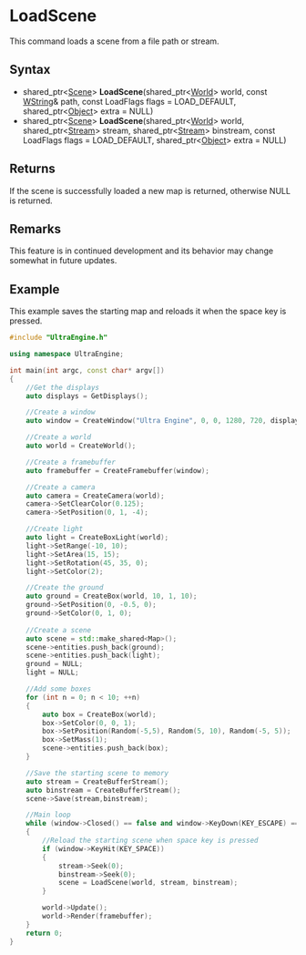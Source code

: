 # LoadScene

This command loads a scene from a file path or stream.

## Syntax

- shared_ptr<[Scene](Scene.md)> **LoadScene**(shared_ptr<[World](World.md)> world, const [WString](WString.md)& path, const LoadFlags flags = LOAD_DEFAULT, shared_ptr<[Object](Object.md)> extra = NULL)
- shared_ptr<[Scene](Scene.md)> **LoadScene**(shared_ptr<[World](World.md)> world, shared_ptr<[Stream](Stream.md)> stream, shared_ptr<[Stream](Stream.md)> binstream, const LoadFlags flags = LOAD_DEFAULT, shared_ptr<[Object](Object.md)> extra = NULL)

## Returns

If the scene is successfully loaded a new map is returned, otherwise NULL is returned.

## Remarks

This feature is in continued development and its behavior may change somewhat in future updates.

## Example

This example saves the starting map and reloads it when the space key is pressed.

```c++
#include "UltraEngine.h"

using namespace UltraEngine;

int main(int argc, const char* argv[])
{
    //Get the displays
    auto displays = GetDisplays();

    //Create a window
    auto window = CreateWindow("Ultra Engine", 0, 0, 1280, 720, displays[0], WINDOW_CENTER | WINDOW_TITLEBAR);

    //Create a world
    auto world = CreateWorld();

    //Create a framebuffer
    auto framebuffer = CreateFramebuffer(window);

    //Create a camera    
    auto camera = CreateCamera(world);
    camera->SetClearColor(0.125);
    camera->SetPosition(0, 1, -4);

    //Create light
    auto light = CreateBoxLight(world);
    light->SetRange(-10, 10);
    light->SetArea(15, 15);
    light->SetRotation(45, 35, 0);
    light->SetColor(2);

    //Create the ground
    auto ground = CreateBox(world, 10, 1, 10);
    ground->SetPosition(0, -0.5, 0);
    ground->SetColor(0, 1, 0);
    
    //Create a scene
    auto scene = std::make_shared<Map>();
    scene->entities.push_back(ground);
    scene->entities.push_back(light);
    ground = NULL;
    light = NULL;

    //Add some boxes
    for (int n = 0; n < 10; ++n)
    {
        auto box = CreateBox(world);
        box->SetColor(0, 0, 1);
        box->SetPosition(Random(-5,5), Random(5, 10), Random(-5, 5));
        box->SetMass(1);
        scene->entities.push_back(box);
    }

    //Save the starting scene to memory
    auto stream = CreateBufferStream();
    auto binstream = CreateBufferStream();
    scene->Save(stream,binstream);

    //Main loop
    while (window->Closed() == false and window->KeyDown(KEY_ESCAPE) == false)
    {
        //Reload the starting scene when space key is pressed
        if (window->KeyHit(KEY_SPACE))
        {
            stream->Seek(0);
            binstream->Seek(0);
            scene = LoadScene(world, stream, binstream);
        }

        world->Update();
        world->Render(framebuffer);
    }
    return 0;
}
```
